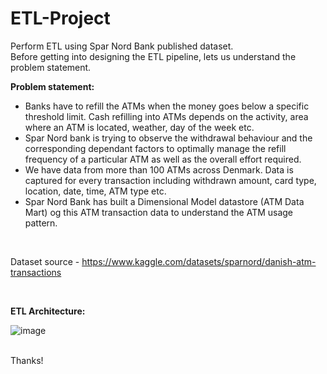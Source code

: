 # ETL-Project

Perform ETL using Spar Nord Bank published dataset.
<br>
Before getting into designing the ETL pipeline, lets us understand the problem statement.
<br>

**Problem statement:**
- Banks have to refill the ATMs when the money goes below a specific threshold limit. Cash refilling into ATMs depends on the activity, area where an ATM is located, weather, day of the week etc.
- Spar Nord bank is trying to observe the withdrawal behaviour and the corresponding dependant factors to optimally manage the refill frequency of a particular ATM as well as the overall effort required.
- We have data from more than 100 ATMs across Denmark. Data is captured for every transaction including withdrawn amount, card type, location, date, time, ATM type etc.
- Spar Nord Bank has built a Dimensional Model datastore (ATM Data Mart) og this ATM transaction data to understand the ATM usage pattern.
<br>

Dataset source - https://www.kaggle.com/datasets/sparnord/danish-atm-transactions
<br>

<br>

**ETL Architecture:**<br>

![image](https://github.com/user-attachments/assets/25b79862-40ea-4cf4-ab07-df15ef3e4781)


<br>
Thanks!
